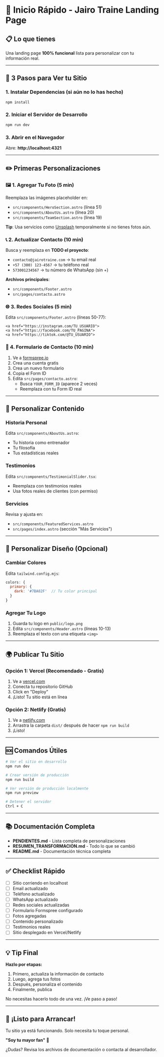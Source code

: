 # 🚀 Inicio Rápido - Jairo Traine Landing Page

## 📋 Lo que tienes

Una landing page **100% funcional** lista para personalizar con tu información real.

---

## 🎯 3 Pasos para Ver tu Sitio

### 1. Instalar Dependencias (si aún no lo has hecho)
```bash
npm install
```

### 2. Iniciar el Servidor de Desarrollo
```bash
npm run dev
```

### 3. Abrir en el Navegador
Abre: **http://localhost:4321**

---

## ✏️ Primeras Personalizaciones

### 🖼️ 1. Agregar Tu Foto (5 min)

Reemplaza las imágenes placeholder en:
- `src/components/HeroSection.astro` (línea 51)
- `src/components/AboutUs.astro` (línea 20)
- `src/components/TeamSection.astro` (línea 19)

**Tip**: Usa servicios como [Unsplash](https://unsplash.com) temporalmente si no tienes fotos aún.

### 📞 2. Actualizar Contacto (10 min)

Busca y reemplaza en **TODO el proyecto**:
- `contacto@jairotraine.com` → tu email real
- `+57 (300) 123-4567` → tu teléfono real
- `573001234567` → tu número de WhatsApp (sin +)

**Archivos principales**:
- `src/components/Footer.astro`
- `src/pages/contacto.astro`

### 🌐 3. Redes Sociales (5 min)

Edita `src/components/Footer.astro` (líneas 50-77):
```astro
<a href="https://instagram.com/TU_USUARIO">
<a href="https://facebook.com/TU_PAGINA">
<a href="https://tiktok.com/@TU_USUARIO">
```

### 📝 4. Formulario de Contacto (10 min)

1. Ve a [formspree.io](https://formspree.io)
2. Crea una cuenta gratis
3. Crea un nuevo formulario
4. Copia el Form ID
5. Edita `src/pages/contacto.astro`:
   - Busca `YOUR_FORM_ID` (aparece 2 veces)
   - Reemplaza con tu Form ID real

---

## 📖 Personalizar Contenido

### Historia Personal
Edita `src/components/AboutUs.astro`:
- Tu historia como entrenador
- Tu filosofía
- Tus estadísticas reales

### Testimonios
Edita `src/components/TestimonialSlider.tsx`:
- Reemplaza con testimonios reales
- Usa fotos reales de clientes (con permiso)

### Servicios
Revisa y ajusta en:
- `src/components/FeaturedServices.astro`
- `src/pages/index.astro` (sección "Más Servicios")

---

## 🎨 Personalizar Diseño (Opcional)

### Cambiar Colores
Edita `tailwind.config.mjs`:
```javascript
colors: {
  primary: {
    dark: '#7BA82F'  // Tu color principal
  }
}
```

### Agregar Tu Logo
1. Guarda tu logo en `public/logo.png`
2. Edita `src/components/Header.astro` (líneas 10-13)
3. Reemplaza el texto con una etiqueta `<img>`

---

## 🌍 Publicar Tu Sitio

### Opción 1: Vercel (Recomendado - Gratis)
1. Ve a [vercel.com](https://vercel.com)
2. Conecta tu repositorio GitHub
3. Click en "Deploy"
4. ¡Listo! Tu sitio está en línea

### Opción 2: Netlify (Gratis)
1. Ve a [netlify.com](https://netlify.com)
2. Arrastra la carpeta `dist/` después de hacer `npm run build`
3. ¡Listo!

---

## 🆘 Comandos Útiles

```bash
# Ver el sitio en desarrollo
npm run dev

# Crear versión de producción
npm run build

# Ver versión de producción localmente
npm run preview

# Detener el servidor
Ctrl + C
```

---

## 📚 Documentación Completa

- **PENDIENTES.md** - Lista completa de personalizaciones
- **RESUMEN_TRANSFORMACION.md** - Todo lo que se cambió
- **README.md** - Documentación técnica completa

---

## ✅ Checklist Rápido

- [ ] Sitio corriendo en localhost
- [ ] Email actualizado
- [ ] Teléfono actualizado
- [ ] WhatsApp actualizado
- [ ] Redes sociales actualizadas
- [ ] Formulario Formspree configurado
- [ ] Fotos agregadas
- [ ] Contenido personalizado
- [ ] Testimonios reales
- [ ] Sitio desplegado en Vercel/Netlify

---

## 💡 Tip Final

**Hazlo por etapas:**
1. Primero, actualiza la información de contacto
2. Luego, agrega tus fotos
3. Después, personaliza el contenido
4. Finalmente, publica

No necesitas hacerlo todo de una vez. ¡Ve paso a paso!

---

## 🎉 ¡Listo para Arrancar!

Tu sitio ya está funcionando. Solo necesita tu toque personal.

**"Soy tu mayor fan"** 💪

¿Dudas? Revisa los archivos de documentación o contacta al desarrollador.

